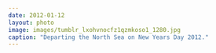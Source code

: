 ```yaml
---
date: 2012-01-12
layout: photo
image: images/tumblr_lxohvnocfz1qzmkoso1_1280.jpg
caption: "Departing the North Sea on New Years Day 2012."
---
```


